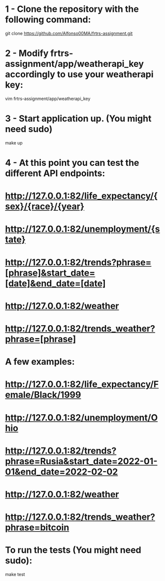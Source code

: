 # 1 - Clone the repository with the following command:
git clone https://github.com/Alfonso00MA/frtrs-assignment.git

# 2 - Modify frtrs-assignment/app/weatherapi_key accordingly to use your weatherapi key:
vim frtrs-assignment/app/weatherapi_key

# 3 - Start application up. (You might need sudo)
make up

# 4 - At this point you can test the different API endpoints:
#
# http://127.0.0.1:82/life_expectancy/{sex}/{race}/{year}
# http://127.0.0.1:82/unemployment/{state}
# http://127.0.0.1:82/trends?phrase=[phrase]&start_date=[date]&end_date=[date]
# http://127.0.0.1:82/weather
# http://127.0.0.1:82/trends_weather?phrase=[phrase]

# A few examples:
# http://127.0.0.1:82/life_expectancy/Female/Black/1999
# http://127.0.0.1:82/unemployment/Ohio
# http://127.0.0.1:82/trends?phrase=Rusia&start_date=2022-01-01&end_date=2022-02-02
# http://127.0.0.1:82/weather
# http://127.0.0.1:82/trends_weather?phrase=bitcoin

# To run the tests (You might need sudo):
make test

